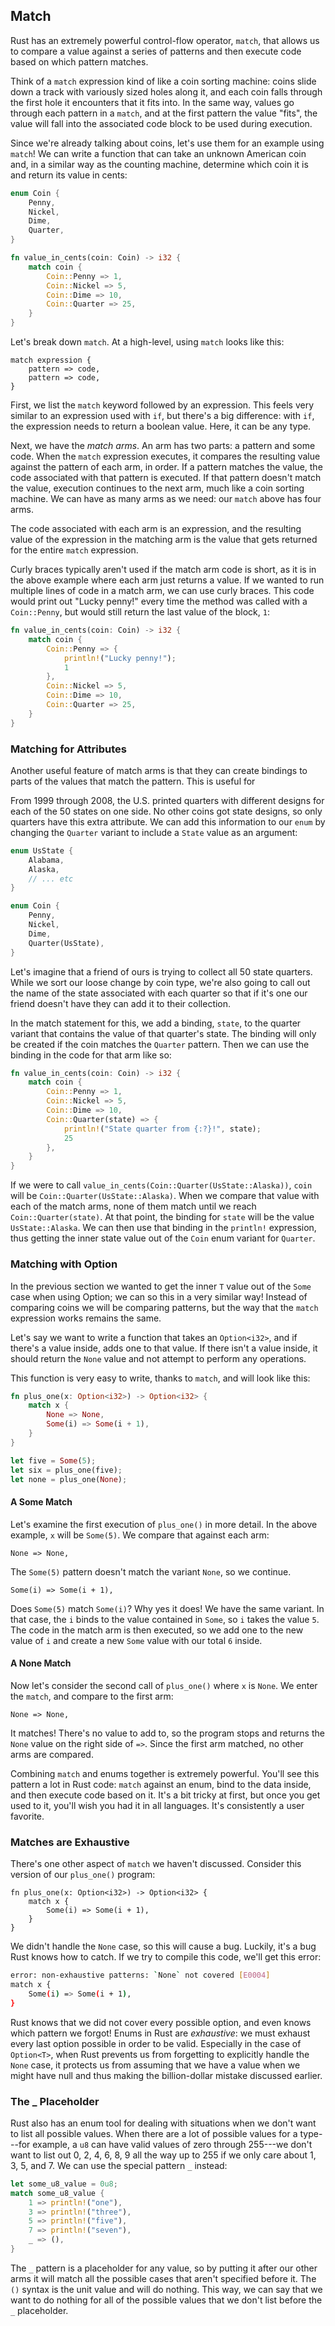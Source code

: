 ## Match

Rust has an extremely powerful control-flow operator, `match`, that allows us to
compare a value against a series of patterns and then execute code based on
which pattern matches.

Think of a `match` expression kind of like a coin sorting machine: coins slide
down a track with variously sized holes along it, and each coin falls
through the first hole it encounters that it fits into. In the same way, values
go through each pattern in a `match`, and at the first pattern the value
"fits", the value will fall into the associated code block to be used during
execution.

Since we're already talking about coins, let's use them for an example using
`match`! We can write a function that can take an unknown American coin and, in
a similar way as the counting machine, determine which coin it is and
return its value in cents:

```rust
enum Coin {
    Penny,
    Nickel,
    Dime,
    Quarter,
}

fn value_in_cents(coin: Coin) -> i32 {
    match coin {
        Coin::Penny => 1,
        Coin::Nickel => 5,
        Coin::Dime => 10,
        Coin::Quarter => 25,
    }
}
```

Let's break down `match`. At a high-level, using `match` looks like this:

```text
match expression {
    pattern => code,
    pattern => code,
}
```
<!--- Flagging as a place to possibly put wingding numbers -- would it work to
put two arms in this example? I think that would illustrate the control flow
well -->

First, we list the `match` keyword followed by an expression. This feels
very similar to an expression used with `if`, but there's a big difference:
with `if`, the expression needs to return a boolean value. Here, it can be any
type.

Next, we have the *match arms*. An arm has two parts: a pattern and some code.
When the `match` expression executes, it compares the resulting value against
the pattern of each arm, in order. If a pattern matches the value, the code
associated with that pattern is executed. If that pattern doesn't match the
value, execution continues to the next arm, much like a coin sorting machine.
We can have as many arms as we need: our `match` above has four arms.

The code associated with each arm is an expression, and the resulting value of
the expression in the matching arm is the value that gets
returned for the entire `match` expression.

Curly braces typically aren't used if the match arm code is short, as it is in
the above example where each arm just returns a value. If we wanted to run
multiple lines of code in a match arm, we can use curly braces. This code would
print out "Lucky penny!" every time the method was called with a `Coin::Penny`,
but would still return the last value of the block, `1`:

```rust
fn value_in_cents(coin: Coin) -> i32 {
    match coin {
        Coin::Penny => {
            println!("Lucky penny!");
            1
        },
        Coin::Nickel => 5,
        Coin::Dime => 10,
        Coin::Quarter => 25,
    }
}
```
### Matching for Attributes

Another useful feature of match arms is that they can create bindings to parts
of the values that match the pattern. This is useful for

<!--- Above, maybe give an explicit example of what we'd use this for -->

From 1999 through 2008, the U.S. printed quarters with different designs for
each of the 50 states on one side. No other coins got state designs, so only
quarters have this extra attribute. We can add this information to our `enum`
by changing the `Quarter` variant to include a `State` value as an argument:

```rust
enum UsState {
    Alabama,
    Alaska,
    // ... etc
}

enum Coin {
    Penny,
    Nickel,
    Dime,
    Quarter(UsState),
}
```

Let's imagine that a friend of ours is trying to collect all 50 state quarters.
While we sort our loose change by coin type, we're also going to call out the
name of the state associated with each quarter so that if it's one our friend
doesn't have they can add it to their collection.

In the match statement for this, we add a binding, `state`, to the quarter
variant that contains the value of that quarter's state. The binding will only
be created if the coin matches the `Quarter` pattern. Then we can use the
binding in the code for that arm like so:

```rust
fn value_in_cents(coin: Coin) -> i32 {
    match coin {
        Coin::Penny => 1,
        Coin::Nickel => 5,
        Coin::Dime => 10,
        Coin::Quarter(state) => {
            println!("State quarter from {:?}!", state);
            25
        },
    }
}
```

If we were to call `value_in_cents(Coin::Quarter(UsState::Alaska))`, `coin`
will be `Coin::Quarter(UsState::Alaska)`. When we compare that value with each
of the match arms, none of them match until we reach `Coin::Quarter(state)`. At
that point, the binding for `state` will be the value `UsState::Alaska`. We can
then use that binding in the `println!` expression, thus getting the inner
state value out of the `Coin` enum variant for `Quarter`.

### Matching with Option<T>

In the previous section we wanted to get the inner `T` value out of the `Some`
case when using Option<T>; we can so this in a very similar way! Instead of
comparing coins we will be comparing patterns, but the way that the `match`
expression works remains the same.

Let's say we want to write a function that takes an `Option<i32>`, and if
there's a value inside, adds one to that value. If there isn't a value inside,
it should return the `None` value and not attempt to perform any operations.

This function is very easy to write, thanks to `match`, and will look like this:

```rust
fn plus_one(x: Option<i32>) -> Option<i32> {
    match x {
        None => None,
        Some(i) => Some(i + 1),
    }
}

let five = Some(5);
let six = plus_one(five);
let none = plus_one(None);
```
<!-- Flagging for wingding numbers -->

#### A Some Match

Let's examine the first execution of `plus_one()` in more detail. In the above
example, `x` will be `Some(5)`. We compare that against each arm:

```text
None => None,
```

The `Some(5)` pattern doesn't match the variant `None`, so we continue.

```text
Some(i) => Some(i + 1),
```

Does `Some(5)` match `Some(i)`? Why yes it does! We have the same variant. In
that case, the `i` binds to the value contained in `Some`, so `i` takes the
value `5`. The code in the match arm is then executed, so we add one to the new
value of `i` and create a new `Some` value with our total `6` inside.

#### A None Match

Now let's consider the second call of `plus_one()` where `x` is
`None`. We enter the `match`, and compare to the first arm:

```text
None => None,
```

It matches! There's no value to add to, so the program stops and
returns the `None` value on the right side of `=>`. Since
the first arm matched, no other arms are compared.

Combining `match` and enums together is extremely powerful. You'll see this
pattern a lot in Rust code: `match` against an enum, bind to the data
inside, and then execute code based on it. It's a bit tricky at first, but
once you get used to it, you'll wish you had it in all languages.
It's consistently a user favorite.

### Matches are Exhaustive

There's one other aspect of `match` we haven't discussed. Consider this version
of our `plus_one()` program:

```rust,ignore
fn plus_one(x: Option<i32>) -> Option<i32> {
    match x {
        Some(i) => Some(i + 1),
    }
}
```

We didn't handle the `None` case, so this will cause a bug. Luckily, it's a bug
Rust knows how to catch. If we try to compile this code, we'll get this error:

```bash
error: non-exhaustive patterns: `None` not covered [E0004]
match x {
    Some(i) => Some(i + 1),
}
```

Rust knows that we did not cover every possible option, and even knows which
pattern we forgot! Enums in Rust are *exhaustive*: we must exhaust
every last option possible in order to be valid. Especially in the case of
`Option<T>`, when Rust prevents us from forgetting to explicitly handle the
`None` case, it protects us from assuming that we have a value when we might
have null and thus making the billion-dollar mistake discussed earlier.

### The _ Placeholder

Rust also has an enum tool for dealing with situations when we don't want to
list all possible values. When there are a lot of possible values for a
type---for example, a `u8` can have valid values of zero through 255---we don't
want to list out 0, 2, 4, 6, 8, 9 all the way up to 255 if we only care about
1, 3, 5, and 7. We can use the special pattern `_` instead:

```rust
let some_u8_value = 0u8;
match some_u8_value {
    1 => println!("one"),
    3 => println!("three"),
    5 => println!("five"),
    7 => println!("seven"),
    _ => (),
}
```

The `_` pattern is a placeholder for any value, so by putting it after our
other arms it will match all the possible cases that aren't specified before
it. The `()` syntax is the unit value and will do nothing. This way, we can say
that we want to do nothing for all of the possible values that we don't list
before the `_` placeholder.
